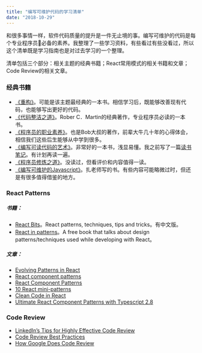 ```yaml
---
title: "编写可维护代码的学习清单"
date: "2018-10-29"
---
```


和很多事情一样，软件代码质量的提升是一件无止境的事。编写可维护的代码是每个专业程序员必备的素养。我整理了一些学习资料，有些看过有些没看过，所以这个清单既是学习指南也是对过去学习的一个整理。

清单包括三个部分：相关主题的经典书籍；React常用模式的相关书籍和文章；Code Review的相关文章。

### 经典书籍

- [《重构》](https://book.douban.com/subject/4262627/)。可能是该主题最经典的一本书。相信学习后，既能够改善现有代码，也能够写出更好的代码。
- [《代码整洁之道》](https://book.douban.com/subject/4199741/)。Rober C．Martin的经典著作，专业程序员必读的一本书。
- [《程序员的职业素养》](https://book.douban.com/subject/11614538/)。也是Bob大叔的著作，前辈大牛几十年的心得体会，相信我们这些后生能够从中学到很多。
- [《编写可读代码的艺术》](https://book.douban.com/subject/10797189/)。非常好的一本书，浅显易懂。我之前写了一篇[读书笔记](https://chuguan.me/posts/the-art-of-readable-code/)。有计划再读一遍。
- [《程序员修炼之道》](https://book.douban.com/subject/5387402/)。没读过，但看评价和内容值得一读。
- [《编写可维护的Javascript》](https://book.douban.com/subject/21792530/)。扎老师写的书。有些内容可能略微过时，但还是有很多值得借鉴的地方。


### React Patterns

##### 书籍：

- [React Bits](https://github.com/vasanthk/react-bits)。React patterns, techniques, tips and tricks。有中文版。
- [React in patterns](https://github.com/krasimir/react-in-patterns)。A free book that talks about design patterns/techniques used while developing with React。


##### 文章：
- [Evolving Patterns in React](https://medium.freecodecamp.org/evolving-patterns-in-react-116140e5fe8f)
- [React component patterns](https://medium.com/teamsubchannel/react-component-patterns-e7fb75be7bb0)
- [React Component Patterns](https://levelup.gitconnected.com/react-component-patterns-ab1f09be2c82)
- [10 React mini-patterns](https://hackernoon.com/10-react-mini-patterns-c1da92f068c5)
- [Clean Code in React](https://codeburst.io/clean-code-in-react-fe11372f331c)
- [Ultimate React Component Patterns with Typescript 2.8](https://levelup.gitconnected.com/ultimate-react-component-patterns-with-typescript-2-8-82990c516935)

### Code Review
- [LinkedIn’s Tips for Highly Effective Code Review](https://thenewstack.io/linkedin-code-review/)
- [Code Review Best Practices](https://medium.com/palantir/code-review-best-practices-19e02780015f)
- [How Google Does Code Review](https://dzone.com/articles/how-google-does-code-review)

